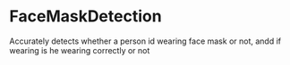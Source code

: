 # FaceMaskDetection
Accurately detects whether a person id wearing face mask or not, andd if wearing is he wearing correctly or not
